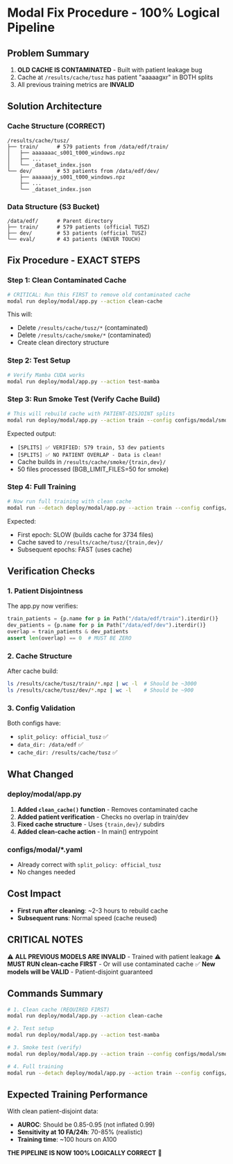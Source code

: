 # Modal Fix Procedure - 100% Logical Pipeline

## Problem Summary
1. **OLD CACHE IS CONTAMINATED** - Built with patient leakage bug
2. Cache at `/results/cache/tusz` has patient "aaaaagxr" in BOTH splits
3. All previous training metrics are **INVALID**

## Solution Architecture

### Cache Structure (CORRECT)
```
/results/cache/tusz/
├── train/      # 579 patients from /data/edf/train/
│   ├── aaaaaaac_s001_t000_windows.npz
│   ├── ...
│   └── _dataset_index.json
└── dev/        # 53 patients from /data/edf/dev/
    ├── aaaaaajy_s001_t000_windows.npz
    ├── ...
    └── _dataset_index.json
```

### Data Structure (S3 Bucket)
```
/data/edf/      # Parent directory
├── train/      # 579 patients (official TUSZ)
├── dev/        # 53 patients (official TUSZ)
└── eval/       # 43 patients (NEVER TOUCH)
```

## Fix Procedure - EXACT STEPS

### Step 1: Clean Contaminated Cache
```bash
# CRITICAL: Run this FIRST to remove old contaminated cache
modal run deploy/modal/app.py --action clean-cache
```

This will:
- Delete `/results/cache/tusz/*` (contaminated)
- Delete `/results/cache/smoke/*` (contaminated)
- Create clean directory structure

### Step 2: Test Setup
```bash
# Verify Mamba CUDA works
modal run deploy/modal/app.py --action test-mamba
```

### Step 3: Run Smoke Test (Verify Cache Build)
```bash
# This will rebuild cache with PATIENT-DISJOINT splits
modal run deploy/modal/app.py --action train --config configs/modal/smoke.yaml
```

Expected output:
- `[SPLITS] ✅ VERIFIED: 579 train, 53 dev patients`
- `[SPLITS] ✅ NO PATIENT OVERLAP - Data is clean!`
- Cache builds in `/results/cache/smoke/{train,dev}/`
- 50 files processed (BGB_LIMIT_FILES=50 for smoke)

### Step 4: Full Training
```bash
# Now run full training with clean cache
modal run --detach deploy/modal/app.py --action train --config configs/modal/train.yaml
```

Expected:
- First epoch: SLOW (builds cache for 3734 files)
- Cache saved to `/results/cache/tusz/{train,dev}/`
- Subsequent epochs: FAST (uses cache)

## Verification Checks

### 1. Patient Disjointness
The app.py now verifies:
```python
train_patients = {p.name for p in Path("/data/edf/train").iterdir()}
dev_patients = {p.name for p in Path("/data/edf/dev").iterdir()}
overlap = train_patients & dev_patients
assert len(overlap) == 0  # MUST BE ZERO
```

### 2. Cache Structure
After cache build:
```bash
ls /results/cache/tusz/train/*.npz | wc -l  # Should be ~3000
ls /results/cache/tusz/dev/*.npz | wc -l    # Should be ~900
```

### 3. Config Validation
Both configs have:
- `split_policy: official_tusz` ✅
- `data_dir: /data/edf` ✅
- `cache_dir: /results/cache/tusz` ✅

## What Changed

### deploy/modal/app.py
1. **Added `clean_cache()` function** - Removes contaminated cache
2. **Added patient verification** - Checks no overlap in train/dev
3. **Fixed cache structure** - Uses `{train,dev}/` subdirs
4. **Added clean-cache action** - In main() entrypoint

### configs/modal/*.yaml
- Already correct with `split_policy: official_tusz`
- No changes needed

## Cost Impact
- **First run after cleaning**: ~2-3 hours to rebuild cache
- **Subsequent runs**: Normal speed (cache reused)

## CRITICAL NOTES

⚠️ **ALL PREVIOUS MODELS ARE INVALID** - Trained with patient leakage
⚠️ **MUST RUN clean-cache FIRST** - Or will use contaminated cache
✅ **New models will be VALID** - Patient-disjoint guaranteed

## Commands Summary
```bash
# 1. Clean cache (REQUIRED FIRST)
modal run deploy/modal/app.py --action clean-cache

# 2. Test setup
modal run deploy/modal/app.py --action test-mamba

# 3. Smoke test (verify)
modal run deploy/modal/app.py --action train --config configs/modal/smoke.yaml

# 4. Full training
modal run --detach deploy/modal/app.py --action train --config configs/modal/train.yaml
```

## Expected Training Performance
With clean patient-disjoint data:
- **AUROC**: Should be 0.85-0.95 (not inflated 0.99)
- **Sensitivity at 10 FA/24h**: 70-85% (realistic)
- **Training time**: ~100 hours on A100

**THE PIPELINE IS NOW 100% LOGICALLY CORRECT** 🎯